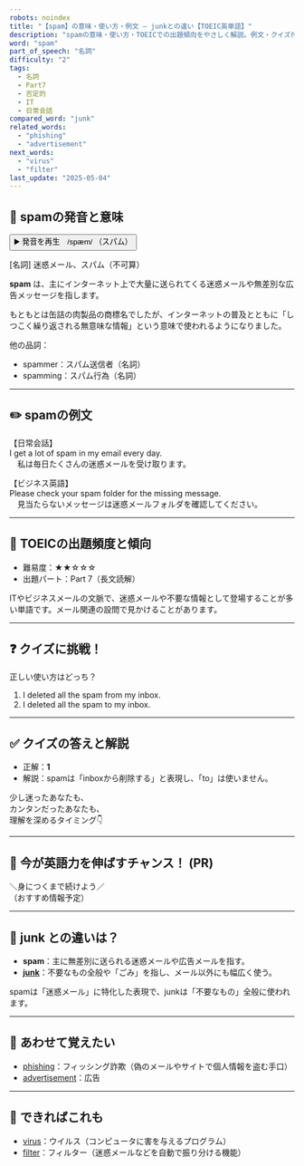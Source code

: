 ```yaml
---
robots: noindex
title: "【spam】の意味・使い方・例文 ― junkとの違い【TOEIC英単語】"
description: "spamの意味・使い方・TOEICでの出題傾向をやさしく解説。例文・クイズ付きでjunkとの違いもわかりやすく学べます。"
word: "spam"
part_of_speech: "名詞"
difficulty: "2"
tags:
  - 名詞
  - Part7
  - 否定的
  - IT
  - 日常会話
compared_word: "junk"
related_words:
  - "phishing"
  - "advertisement"
next_words:
  - "virus"
  - "filter"
last_update: "2025-05-04"
---
```


## 🔰 spamの発音と意味

<button class="play-audio" onclick="playTTS('spam')">
  <span class="play-audio-main">
    ▶️ 発音を再生　/spæm/
  </span>
  <span class="play-audio-sub">
    （スパム）
  </span>
</button>

[名詞] 迷惑メール、スパム（不可算）

**spam** は、主にインターネット上で大量に送られてくる迷惑メールや無差別な広告メッセージを指します。

もともとは缶詰の肉製品の商標名でしたが、インターネットの普及とともに「しつこく繰り返される無意味な情報」という意味で使われるようになりました。

他の品詞：  
- spammer：スパム送信者（名詞）
- spamming：スパム行為（名詞）

---

## ✏️ spamの例文

【日常会話】  
I get a lot of spam in my email every day.  
　私は毎日たくさんの迷惑メールを受け取ります。

【ビジネス英語】  
Please check your spam folder for the missing message.  
　見当たらないメッセージは迷惑メールフォルダを確認してください。

---

## 🎯 TOEICの出題頻度と傾向

- 難易度：★★☆☆☆
- 出題パート：Part 7（長文読解）

ITやビジネスメールの文脈で、迷惑メールや不要な情報として登場することが多い単語です。メール関連の設問で見かけることがあります。

---

## ❓ クイズに挑戦！

正しい使い方はどっち？

1. I deleted all the spam from my inbox.  
2. I deleted all the spam to my inbox.

---

## ✅ クイズの答えと解説

- 正解：**1**
- 解説：spamは「inboxから削除する」と表現し、「to」は使いません。

少し迷ったあなたも、  
カンタンだったあなたも、  
理解を深めるタイミング👇️

---

## 🚀 今が英語力を伸ばすチャンス！ (PR)

<div class="info-center">
＼身につくまで続けよう／<br>  
（おすすめ情報予定）
</div>

---

## 🤔  junk との違いは？

- **spam**：主に無差別に送られる迷惑メールや広告メールを指す。
- **[junk](/word/junk/)**：不要なもの全般や「ごみ」を指し、メール以外にも幅広く使う。

spamは「迷惑メール」に特化した表現で、junkは「不要なもの」全般に使われます。

---

## 🧩 あわせて覚えたい

- [phishing](/word/phishing/)：フィッシング詐欺（偽のメールやサイトで個人情報を盗む手口）
- [advertisement](/word/advertisement/)：広告

---

## 📖 できればこれも

- [virus](/word/virus/)：ウイルス（コンピュータに害を与えるプログラム）
- [filter](/word/filter/)：フィルター（迷惑メールなどを自動で振り分ける機能）

<!-- cvid: aid07_bid24 -->
